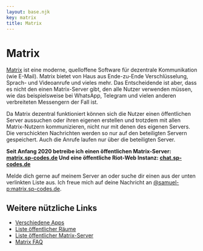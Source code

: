 ```yaml
---
layout: base.njk
key: matrix
title: Matrix
---
```

# Matrix

[Matrix](https://matrix.org) ist eine moderne, quelloffene Software für dezentrale Kommunikation (wie E-Mail). Matrix bietet von Haus aus Ende-zu-Ende Verschlüsselung, Sprach- und Videoanrufe und vieles mehr. Das Entscheidende ist aber, dass es nicht den einen Matrix-Server gibt, den alle Nutzer verwenden müssen, wie das beispielsweise bei WhatsApp, Telegram und vielen anderen verbreiteten Messengern der Fall ist.

Da Matrix dezentral funktioniert können sich die Nutzer einen öffentlichen Server aussuchen oder ihren eigenen erstellen und trotzdem mit allen Matrix-Nutzern kommunizieren, nicht nur mit denen des eigenen Servers. Die verschickten Nachrichten werden so nur auf den beteiligten Servern gespeichert. Auch die Anrufe laufen nur über die beteiligten Server.

__Seit Anfang 2020 betreibe ich einen öffentlichen Matrix-Server: [matrix.sp-codes.de](https://matrix.sp-codes.de/) Und eine öffentliche Riot-Web Instanz: [chat.sp-codes.de](https://chat.sp-codes.de/)__

Melde dich gerne auf meinem Server an oder suche dir einen aus der unten verlinkten Liste aus. Ich freue mich auf deine Nachricht an [@samuel-p:matrix.sp-codes.de](https://matrix.to/#/@samuel-p:matrix.sp-codes.de).

## Weitere nützliche Links

* [Verschiedene Apps](https://matrix.org/clients)
* [Liste öffentlicher Räume](https://view.matrix.org/)
* [Liste öffentlicher Matrix-Server](https://www.hello-matrix.net/public_servers.php)
* [Matrix FAQ](https://matrix.org/faq/)
